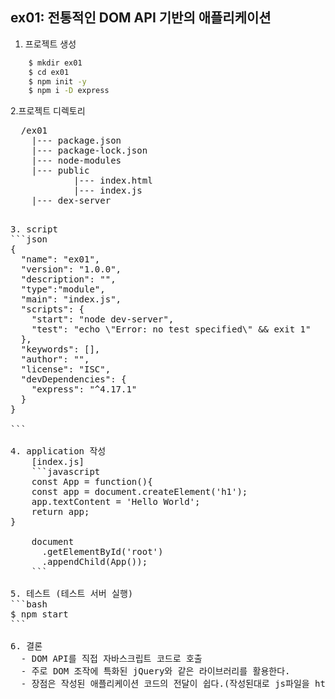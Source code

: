 ## ex01: 전통적인 DOM API 기반의 애플리케이션
1. 프로젝트 생성
```bash
    $ mkdir ex01
    $ cd ex01
    $ npm init -y
    $ npm i -D express 
```
2.프로젝트 디렉토리
<pre>
  /ex01
    |--- package.json
    |--- package-lock.json
    |--- node-modules
    |--- public
            |--- index.html
            |--- index.js
    |--- dex-server 
<pre>

3. script
```json
{
  "name": "ex01",
  "version": "1.0.0",
  "description": "",
  "type":"module",
  "main": "index.js",
  "scripts": {
    "start": "node dev-server",
    "test": "echo \"Error: no test specified\" && exit 1"
  },
  "keywords": [],
  "author": "",
  "license": "ISC",
  "devDependencies": {
    "express": "^4.17.1"
  }
}

```

4. application 작성
    [index.js]
    ```javascript
    const App = function(){
    const app = document.createElement('h1');
    app.textContent = 'Hello World';
    return app;
}

    document
      .getElementById('root')
      .appendChild(App());
    ```

5. 테스트 (테스트 서버 실행)
```bash
$ npm start
```

6. 결론
  - DOM API를 직접 자바스크립트 코드로 호출
  - 주로 DOM 조작에 특화된 jQuery와 같은 라이브러리를 활용한다.
  - 장점은 작성된 애플리케이션 코드의 전달이 쉽다.(작성된대로 js파일을 html에 링크)
  